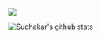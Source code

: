 ![](https://komarev.com/ghpvc/?username=msreddy09&color=green&style=flat-square)

![Sudhakar's github stats](https://github-readme-stats.vercel.app/api?username=msreddy09&show_icons=true&theme=radical)
